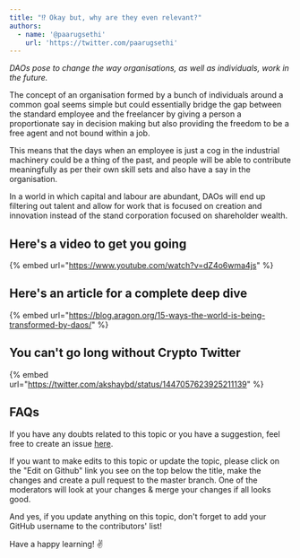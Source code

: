 ```yaml
---
title: "⁉ Okay but, why are they even relevant?"
authors:
  - name: '@paarugsethi'
    url: 'https://twitter.com/paarugsethi'
---
```


*DAOs pose to change the way organisations, as well as individuals, work in the future.*

The concept of an organisation formed by a bunch of individuals around a common goal seems simple but could essentially bridge the gap between the standard employee and the freelancer by giving a person a proportionate say in decision making but also providing the freedom to be a free agent and not bound within a job.

This means that the days when an employee is just a cog in the industrial machinery could be a thing of the past, and people will be able to contribute meaningfully as per their own skill sets and also have a say in the organisation.

In a world in which capital and labour are abundant, DAOs will end up filtering out talent and allow for work that is focused on creation and innovation instead of the stand corporation focused on shareholder wealth.

## Here's a video to get you going

{% embed url="https://www.youtube.com/watch?v=dZ4o6wma4js" %}

## Here's an article for a complete deep dive

{% embed url="https://blog.aragon.org/15-ways-the-world-is-being-transformed-by-daos/" %}

## You can't go long without Crypto Twitter

{% embed url="https://twitter.com/akshaybd/status/1447057623925211139" %}

## FAQs

If you have any doubts related to this topic or you have a suggestion, feel free to create an issue [here](https://github.com/SuperteamDAO/ground-zero/issues).

If you want to make edits to this topic or update the topic, please click on the "Edit on Github" link you see on the top below the title, make the changes and create a pull request to the master branch. One of the moderators will look at your changes & merge your changes if all looks good.

And yes, if you update anything on this topic, don't forget to add your GitHub username to the contributors' list!

Have a happy learning! ✌️
